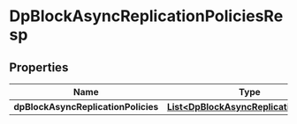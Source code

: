 # DpBlockAsyncReplicationPoliciesResp

## Properties
Name | Type | Description | Notes
------------ | ------------- | ------------- | -------------
**dpBlockAsyncReplicationPolicies** | [**List&lt;DpBlockAsyncReplicationPolicy&gt;**](DpBlockAsyncReplicationPolicy.md) |  |  [optional]
